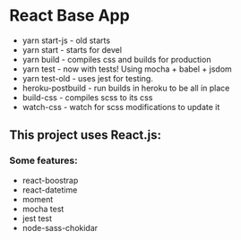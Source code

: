 # React Base App

* yarn start-js - old starts
* yarn start - starts for devel
* yarn build - compiles css and builds for production
* yarn test - now with tests! Using mocha + babel + jsdom
* yarn test-old - uses jest for testing.
* heroku-postbuild - run builds in heroku to be all in place
* build-css - compiles scss to its css
* watch-css - watch for scss modifications to update it

## This project uses React.js:
  
### Some features:
*  react-boostrap
*  react-datetime
*  moment
*  mocha test
*  jest test
*  node-sass-chokidar

